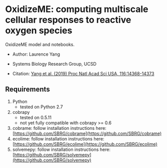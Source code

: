 # OxidizeME: computing multiscale cellular responses to reactive oxygen species
OxidizeME model and notebooks.

- Author: Laurence Yang
- Systems Biology Research Group, UCSD

- Citation: [Yang et al. (2019) Proc Natl Acad Sci USA, 116:14368-14373](https://www.pnas.org/content/116/28/14368.short)

## Requirements
1. Python
    - tested on Python 2.7
1. cobrapy
    - tested on 0.5.11
    - not yet fully compatible with cobrapy >= 0.6
1. cobrame: follow installation instructions here: [https://github.com/SBRG/cobrame](https://github.com/SBRG/cobrame)
1. ecolime: follow installation instructions here: [https://github.com/SBRG/ecolime](https://github.com/SBRG/ecolime)
1. solvemepy: follow installation instructions here: [https://github.com/SBRG/solvemepy](https://github.com/SBRG/solvemepy)
